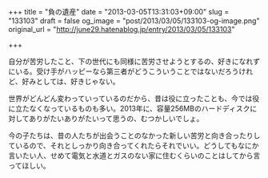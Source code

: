 +++
title = "負の遺産"
date = "2013-03-05T13:31:03+09:00"
slug = "133103"
draft = false
og_image = "post/2013/03/05/133103-og-image.png"
original_url = "http://june29.hatenablog.jp/entry/2013/03/05/133103"

+++

<p>自分が苦労したこと、下の世代にも同様に苦労させようとするの、好きになれずにいる。受け手がハッピーなら第三者がどうこういうことではないだろうけれど、好みとしては、好きじゃない。</p>
<p>世界がどんどん変わっていっているのだから、昔は役に立ったことも、今では役に立たなくなっているものも多い。2013年に、容量256MBのハードディスクに対してありがたいありがたいって思うの、むつかしいでしょ。</p>
<p>今の子たちは、昔の人たちが出会うことのなかった新しい苦労と向き合ったりしているので、それとしっかり向き合ってくれたらそれでいい。どうしてもなにか言いたい人、せめて電気と水道とガスのない家に住むくらいのことはしてから言ってほしい。</p>
